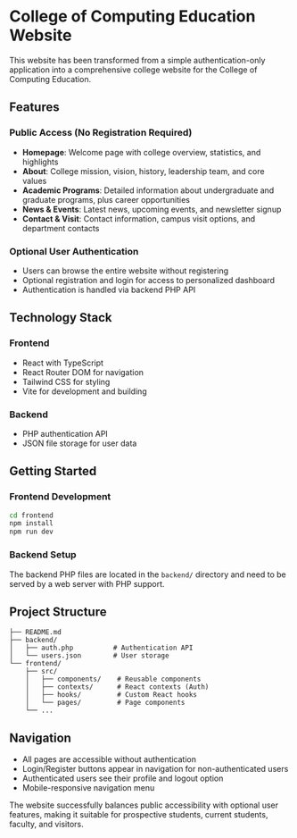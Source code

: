 # College of Computing Education Website

This website has been transformed from a simple authentication-only application into a comprehensive college website for the College of Computing Education.

## Features

### Public Access (No Registration Required)
- **Homepage**: Welcome page with college overview, statistics, and highlights
- **About**: College mission, vision, history, leadership team, and core values
- **Academic Programs**: Detailed information about undergraduate and graduate programs, plus career opportunities
- **News & Events**: Latest news, upcoming events, and newsletter signup
- **Contact & Visit**: Contact information, campus visit options, and department contacts

### Optional User Authentication
- Users can browse the entire website without registering
- Optional registration and login for access to personalized dashboard
- Authentication is handled via backend PHP API

## Technology Stack

### Frontend
- React with TypeScript
- React Router DOM for navigation
- Tailwind CSS for styling
- Vite for development and building

### Backend  
- PHP authentication API
- JSON file storage for user data

## Getting Started

### Frontend Development
```bash
cd frontend
npm install
npm run dev
```

### Backend Setup
The backend PHP files are located in the `backend/` directory and need to be served by a web server with PHP support.

## Project Structure

```
├── README.md
├── backend/
│   ├── auth.php          # Authentication API
│   └── users.json        # User storage
└── frontend/
    ├── src/
    │   ├── components/    # Reusable components
    │   ├── contexts/      # React contexts (Auth)
    │   ├── hooks/         # Custom React hooks
    │   └── pages/         # Page components
    └── ...
```

## Navigation
- All pages are accessible without authentication
- Login/Register buttons appear in navigation for non-authenticated users
- Authenticated users see their profile and logout option
- Mobile-responsive navigation menu

The website successfully balances public accessibility with optional user features, making it suitable for prospective students, current students, faculty, and visitors.
